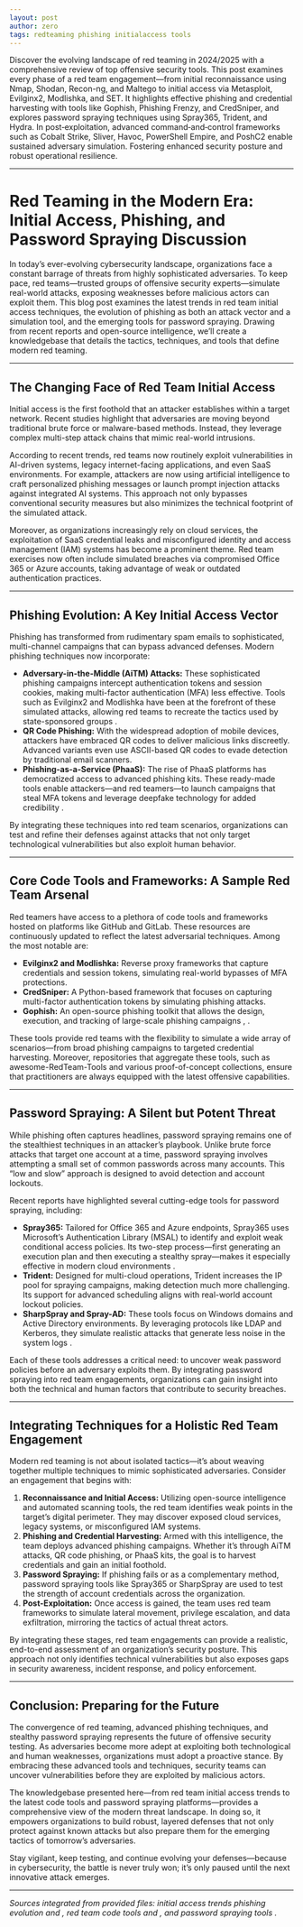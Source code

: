 ```yaml
---
layout: post
author: zero
tags: redteaming phishing initialaccess tools
---
```


Discover the evolving landscape of red teaming in 2024/2025 with a comprehensive review of top offensive security tools. This post examines every phase of a red team engagement—from initial reconnaissance using Nmap, Shodan, Recon-ng, and Maltego to initial access via Metasploit, Evilginx2, Modlishka, and SET. It highlights effective phishing and credential harvesting with tools like Gophish, Phishing Frenzy, and CredSniper, and explores password spraying techniques using Spray365, Trident, and Hydra. In post‑exploitation, advanced command‑and‑control frameworks such as Cobalt Strike, Sliver, Havoc, PowerShell Empire, and PoshC2 enable sustained adversary simulation. Fostering enhanced security posture and robust operational resilience.

---


# Red Teaming in the Modern Era: Initial Access, Phishing, and Password Spraying Discussion

In today’s ever-evolving cybersecurity landscape, organizations face a constant barrage of threats from highly sophisticated adversaries. To keep pace, red teams—trusted groups of offensive security experts—simulate real-world attacks, exposing weaknesses before malicious actors can exploit them. This blog post examines the latest trends in red team initial access techniques, the evolution of phishing as both an attack vector and a simulation tool, and the emerging tools for password spraying. Drawing from recent reports and open-source intelligence, we’ll create a knowledgebase that details the tactics, techniques, and tools that define modern red teaming.

---

## The Changing Face of Red Team Initial Access

Initial access is the first foothold that an attacker establishes within a target network. Recent studies highlight that adversaries are moving beyond traditional brute force or malware-based methods. Instead, they leverage complex multi-step attack chains that mimic real-world intrusions. 

According to recent trends, red teams now routinely exploit vulnerabilities in AI-driven systems, legacy internet-facing applications, and even SaaS environments. For example, attackers are now using artificial intelligence to craft personalized phishing messages or launch prompt injection attacks against integrated AI systems. This approach not only bypasses conventional security measures but also minimizes the technical footprint of the simulated attack.

Moreover, as organizations increasingly rely on cloud services, the exploitation of SaaS credential leaks and misconfigured identity and access management (IAM) systems has become a prominent theme. Red team exercises now often include simulated breaches via compromised Office 365 or Azure accounts, taking advantage of weak or outdated authentication practices.

---

## Phishing Evolution: A Key Initial Access Vector

Phishing has transformed from rudimentary spam emails to sophisticated, multi-channel campaigns that can bypass advanced defenses. Modern phishing techniques now incorporate:

- **Adversary-in-the-Middle (AiTM) Attacks:** These sophisticated phishing campaigns intercept authentication tokens and session cookies, making multi-factor authentication (MFA) less effective. Tools such as Evilginx2 and Modlishka have been at the forefront of these simulated attacks, allowing red teams to recreate the tactics used by state-sponsored groups .
- **QR Code Phishing:** With the widespread adoption of mobile devices, attackers have embraced QR codes to deliver malicious links discreetly. Advanced variants even use ASCII-based QR codes to evade detection by traditional email scanners.
- **Phishing-as-a-Service (PhaaS):** The rise of PhaaS platforms has democratized access to advanced phishing kits. These ready-made tools enable attackers—and red teamers—to launch campaigns that steal MFA tokens and leverage deepfake technology for added credibility .

By integrating these techniques into red team scenarios, organizations can test and refine their defenses against attacks that not only target technological vulnerabilities but also exploit human behavior.

---

## Core Code Tools and Frameworks: A Sample Red Team Arsenal

Red teamers have access to a plethora of code tools and frameworks hosted on platforms like GitHub and GitLab. These resources are continuously updated to reflect the latest adversarial techniques. Among the most notable are:

- **Evilginx2 and Modlishka:** Reverse proxy frameworks that capture credentials and session tokens, simulating real-world bypasses of MFA protections.
- **CredSniper:** A Python-based framework that focuses on capturing multi-factor authentication tokens by simulating phishing attacks.
- **Gophish:** An open-source phishing toolkit that allows the design, execution, and tracking of large-scale phishing campaigns , .

These tools provide red teams with the flexibility to simulate a wide array of scenarios—from broad phishing campaigns to targeted credential harvesting. Moreover, repositories that aggregate these tools, such as awesome-RedTeam-Tools and various proof-of-concept collections, ensure that practitioners are always equipped with the latest offensive capabilities.

---

## Password Spraying: A Silent but Potent Threat

While phishing often captures headlines, password spraying remains one of the stealthiest techniques in an attacker’s playbook. Unlike brute force attacks that target one account at a time, password spraying involves attempting a small set of common passwords across many accounts. This “low and slow” approach is designed to avoid detection and account lockouts.

Recent reports have highlighted several cutting-edge tools for password spraying, including:

- **Spray365:** Tailored for Office 365 and Azure endpoints, Spray365 uses Microsoft’s Authentication Library (MSAL) to identify and exploit weak conditional access policies. Its two-step process—first generating an execution plan and then executing a stealthy spray—makes it especially effective in modern cloud environments .
- **Trident:** Designed for multi-cloud operations, Trident increases the IP pool for spraying campaigns, making detection much more challenging. Its support for advanced scheduling aligns with real-world account lockout policies.
- **SharpSpray and Spray-AD:** These tools focus on Windows domains and Active Directory environments. By leveraging protocols like LDAP and Kerberos, they simulate realistic attacks that generate less noise in the system logs .

Each of these tools addresses a critical need: to uncover weak password policies before an adversary exploits them. By integrating password spraying into red team engagements, organizations can gain insight into both the technical and human factors that contribute to security breaches.

---

## Integrating Techniques for a Holistic Red Team Engagement

Modern red teaming is not about isolated tactics—it’s about weaving together multiple techniques to mimic sophisticated adversaries. Consider an engagement that begins with:

1. **Reconnaissance and Initial Access:** Utilizing open-source intelligence and automated scanning tools, the red team identifies weak points in the target’s digital perimeter. They may discover exposed cloud services, legacy systems, or misconfigured IAM systems.
2. **Phishing and Credential Harvesting:** Armed with this intelligence, the team deploys advanced phishing campaigns. Whether it’s through AiTM attacks, QR code phishing, or PhaaS kits, the goal is to harvest credentials and gain an initial foothold.
3. **Password Spraying:** If phishing fails or as a complementary method, password spraying tools like Spray365 or SharpSpray are used to test the strength of account credentials across the organization.
4. **Post-Exploitation:** Once access is gained, the team uses red team frameworks to simulate lateral movement, privilege escalation, and data exfiltration, mirroring the tactics of actual threat actors.

By integrating these stages, red team engagements can provide a realistic, end-to-end assessment of an organization’s security posture. This approach not only identifies technical vulnerabilities but also exposes gaps in security awareness, incident response, and policy enforcement.

---

## Conclusion: Preparing for the Future

The convergence of red teaming, advanced phishing techniques, and stealthy password spraying represents the future of offensive security testing. As adversaries become more adept at exploiting both technological and human weaknesses, organizations must adopt a proactive stance. By embracing these advanced tools and techniques, security teams can uncover vulnerabilities before they are exploited by malicious actors.

The knowledgebase presented here—from red team initial access trends to the latest code tools and password spraying platforms—provides a comprehensive view of the modern threat landscape. In doing so, it empowers organizations to build robust, layered defenses that not only protect against known attacks but also prepare them for the emerging tactics of tomorrow’s adversaries.

Stay vigilant, keep testing, and continue evolving your defenses—because in cybersecurity, the battle is never truly won; it’s only paused until the next innovative attack emerges.

---

*Sources integrated from provided files: initial access trends phishing evolution and , red team code tools and , and password spraying tools .*

